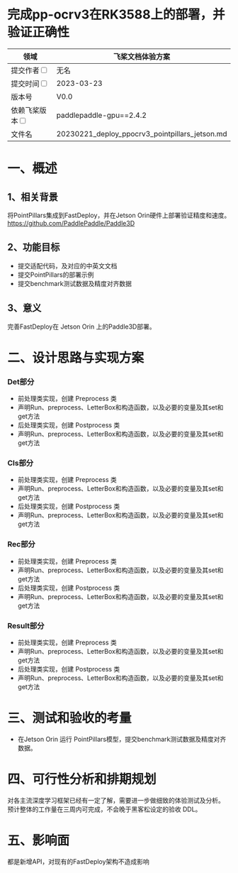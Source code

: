 # 完成pp-ocrv3在RK3588上的部署，并验证正确性

| 领域                                                       | 飞桨文档体验方案                                  | 
|----------------------------------------------------------|-------------------------------------------|
| 提交作者<input type="checkbox" class="rowselector hidden">   | 无名                            | 
| 提交时间<input type="checkbox" class="rowselector hidden">   | 2023-03-23                                | 
| 版本号                                                      | V0.0                                      | 
| 依赖飞桨版本<input type="checkbox" class="rowselector hidden"> | paddlepaddle-gpu==2.4.2                     | 
| 文件名                                                      | 20230221_deploy_ppocrv3_pointpillars_jetson.md<br> | 


# 一、概述

## 1、相关背景

将PointPillars集成到FastDeploy，并在Jetson Orin硬件上部署验证精度和速度。
https://github.com/PaddlePaddle/Paddle3D


## 2、功能目标

* 提交适配代码，及对应的中英文文档
* 提交PointPillars的部署示例
* 提交benchmark测试数据及精度对齐数据

## 3、意义

完善FastDeploy在 Jetson Orin 上的Paddle3D部署。

# 二、设计思路与实现方案

### Det部分
- 前处理类实现，创建 Preprocess 类
- 声明Run、preprocess、LetterBox和构造函数，以及必要的变量及其set和get方法
- 后处理类实现，创建 Postprocess 类
- 声明Run、preprocess、LetterBox和构造函数，以及必要的变量及其set和get方法

### Cls部分

- 前处理类实现，创建 Preprocess 类
- 声明Run、preprocess、LetterBox和构造函数，以及必要的变量及其set和get方法
- 后处理类实现，创建 Postprocess 类
- 声明Run、preprocess、LetterBox和构造函数，以及必要的变量及其set和get方法

### Rec部分

- 前处理类实现，创建 Preprocess 类
- 声明Run、preprocess、LetterBox和构造函数，以及必要的变量及其set和get方法
- 后处理类实现，创建 Postprocess 类
- 声明Run、preprocess、LetterBox和构造函数，以及必要的变量及其set和get方法

###  Result部分

- 前处理类实现，创建 Preprocess 类
- 声明Run、preprocess、LetterBox和构造函数，以及必要的变量及其set和get方法
- 后处理类实现，创建 Postprocess 类
- 声明Run、preprocess、LetterBox和构造函数，以及必要的变量及其set和get方法

# 三、测试和验收的考量

*  在Jetson Orin 运行 PointPillars模型，提交benchmark测试数据及精度对齐数据。

# 四、可行性分析和排期规划

对各主流深度学习框架已经有一定了解，需要进一步做细致的体验测试及分析。
预计整体的工作量在三周内可完成，不会晚于黑客松设定的验收 DDL。


# 五、影响面

都是新增API，对现有的FastDeploy架构不造成影响
